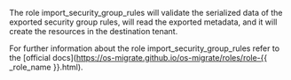 The role import_security_group_rules
will validate the serialized data of
the exported security group rules, will read the exported
metadata, and it will create the resources
in the destination tenant.

For further information about the role import_security_group_rules refer to the
[official docs](https://os-migrate.github.io/os-migrate/roles/role-{{ _role_name }}.html).
